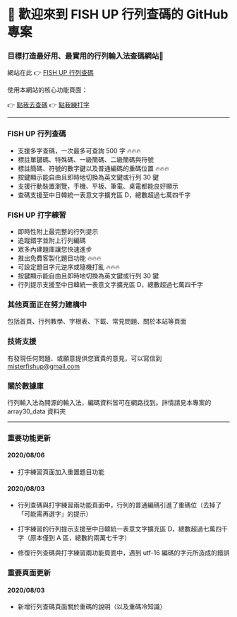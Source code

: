 # 🎉 歡迎來到 FISH UP 行列查碼的 GitHub 專案
### 目標打造最好用、最實用的行列輸入法查碼網站💪

網站在此 👉 [FISH UP 行列查碼](https://array30.misterfishup.com/)

使用本網站的核心功能頁面：

👉 [點我去查碼](https://array30.misterfishup.com/dictionary.html)  👉 [點我練打字](https://array30.misterfishup.com/typing.html)

---

### FISH UP 行列查碼
- 支援多字查碼，一次最多可查詢 500 字 🔥🔥🔥
- 標註單鍵碼、特殊碼、一級簡碼、二級簡碼與符號
- 標註簡碼、符號的數字鍵以及普通編碼的重碼位置 🔥🔥🔥
- 按鍵顯示能自由且即時地切換為英文鍵或行列 30 鍵
- 支援行動裝置瀏覽，手機、平板、筆電、桌電都能良好顯示
- 查碼支援至中日韓統一表意文字擴充區 D，總數超過七萬四千字

### FISH UP 打字練習
- 即時性附上最完整的行列提示
- 追蹤錯字並附上行列編碼
- 眾多內建題庫讓您快速進步
- 推出免費客製化題目功能 🔥🔥🔥
- 可設定題目字元逆序或隨機打亂 🔥🔥🔥
- 按鍵顯示能自由且即時地切換為英文鍵或行列 30 鍵
- 行列提示支援至中日韓統一表意文字擴充區 D，總數超過七萬四千字

### 其他頁面正在努力建構中
包括首頁、行列教學、字根表、下載、常見問題、關於本站等頁面

### 技術支援
有發現任何問題、或願意提供您寶貴的意見，可以寫信到 misterfishup@gmail.com

### 關於數據庫
行列輸入法為開源的輸入法，編碼資料皆可在網路找到。詳情請見本專案的 array30_data 資料夾

---

### 重要功能更新
#### 2020/08/06
- 打字練習頁面加入重置題目功能
#### 2020/08/03
- 行列查碼與打字練習兩功能頁面中，行列的普通編碼引進了重碼位（去掉了「可能需再選字」的提示）

- 打字練習的行列提示支援至中日韓統一表意文字擴充區 D，總數超過七萬四千字（原本僅到 A 區，總數約兩萬七千字）
- 修復行列查碼與打字練習兩功能頁面中，遇到 utf-16 編碼的字元所造成的錯誤
### 重要頁面更新
#### 2020/08/03
- 新增行列查碼頁面關於重碼的說明（以及重碼冷知識）

